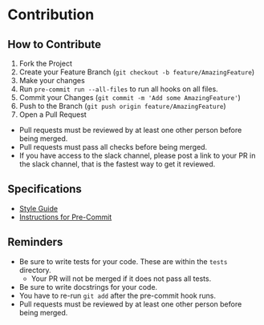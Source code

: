 # Contribution

## How to Contribute

1. Fork the Project
2. Create your Feature Branch (`git checkout -b feature/AmazingFeature`)
3. Make your changes
4. Run `pre-commit run --all-files` to run all hooks on all files.
5. Commit your Changes (`git commit -m 'Add some AmazingFeature'`)
6. Push to the Branch (`git push origin feature/AmazingFeature`)
7. Open a Pull Request

- Pull requests must be reviewed by at least one other person before being merged.
- Pull requests must pass all checks before being merged.
- If you have access to the slack channel, please post a link to your PR in the slack channel, that is the fastest way to get it reviewed.

## Specifications

* [Style Guide](style_guide.md)
* [Instructions for Pre-Commit](instructions_for_pre-commit.md)

## Reminders

* Be sure to write tests for your code. These are within the `tests` directory.
  * Your PR will not be merged if it does not pass all tests.
* Be sure to write docstrings for your code. 
* You have to re-run `git add` after the pre-commit hook runs.
* Pull requests must be reviewed by at least one other person before being merged.